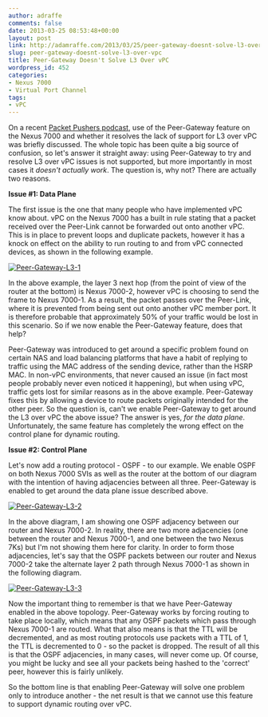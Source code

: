 ```yaml
---
author: adraffe
comments: false
date: 2013-03-25 08:53:48+00:00
layout: post
link: http://adamraffe.com/2013/03/25/peer-gateway-doesnt-solve-l3-over-vpc/
slug: peer-gateway-doesnt-solve-l3-over-vpc
title: Peer-Gateway Doesn't Solve L3 Over vPC
wordpress_id: 452
categories:
- Nexus 7000
- Virtual Port Channel
tags:
- vPC
---
```


On a recent [Packet Pushers podcast](http://packetpushers.net/show-141-the-pace-of-change-is-picking-up-nfd5-discussion/), use of the Peer-Gateway feature on the Nexus 7000 and whether it resolves the lack of support for L3 over vPC was briefly discussed. The whole topic has been quite a big source of confusion, so let's answer it straight away: using Peer-Gateway to try and resolve L3 over vPC issues is not supported, but more importantly in most cases it _doesn't actually work_. The question is, why not? There are actually two reasons.<!-- more -->

**Issue #1: Data Plane**

The first issue is the one that many people who have implemented vPC know about. vPC on the Nexus 7000 has a built in rule stating that a packet received over the Peer-Link cannot be forwarded out onto another vPC. This is in place to prevent loops and duplicate packets, however it has a knock on effect on the ability to run routing to and from vPC connected devices, as shown in the following example.

[![Peer-Gateway-L3-1](http://adamraffe.files.wordpress.com/2013/03/peer-gateway-l3-1.png?w=550)](http://adamraffe.files.wordpress.com/2013/03/peer-gateway-l3-1.png)

In the above example, the layer 3 next hop (from the point of view of the router at the bottom) is Nexus 7000-2, however vPC is choosing to send the frame to Nexus 7000-1. As a result, the packet passes over the Peer-Link, where it is prevented from being sent out onto another vPC member port. It is therefore probable that approximately 50% of your traffic would be lost in this scenario. So if we now enable the Peer-Gateway feature, does that help?

Peer-Gateway was introduced to get around a specific problem found on certain NAS and load balancing platforms that have a habit of replying to traffic using the MAC address of the sending device, rather than the HSRP MAC. In non-vPC environments, that never caused an issue (in fact most people probably never even noticed it happening), but when using vPC, traffic gets lost for similar reasons as in the above example. Peer-Gateway fixes this by allowing a device to route packets originally intended for the other peer. So the question is, can't we enable Peer-Gateway to get around the L3 over vPC the above issue? The answer is yes, _for the data plane_. Unfortunately, the same feature has completely the wrong effect on the control plane for dynamic routing.

**Issue #2: Control Plane**

Let's now add a routing protocol - OSPF - to our example. We enable OSPF on both Nexus 7000 SVIs as well as the router at the bottom of our diagram with the intention of having adjacencies between all three. Peer-Gateway is enabled to get around the data plane issue described above.

[![Peer-Gateway-L3-2](http://adamraffe.files.wordpress.com/2013/03/peer-gateway-l3-2.png?w=550)](http://adamraffe.files.wordpress.com/2013/03/peer-gateway-l3-2.png)

In the above diagram, I am showing one OSPF adjacency between our router and Nexus 7000-2. In reality, there are two more adjacencies (one between the router and Nexus 7000-1, and one between the two Nexus 7Ks) but I'm not showing them here for clarity. In order to form those adjacencies, let's say that the OSPF packets between our router and Nexus 7000-2 take the alternate layer 2 path through Nexus 7000-1 as shown in the following diagram.

[![Peer-Gateway-L3-3](http://adamraffe.files.wordpress.com/2013/03/peer-gateway-l3-3.png?w=550)](http://adamraffe.files.wordpress.com/2013/03/peer-gateway-l3-3.png)

Now the important thing to remember is that we have Peer-Gateway enabled in the above topology. Peer-Gateway works by forcing routing to take place locally, which means that any OSPF packets which pass through Nexus 7000-1 are routed. What that also means is that the TTL will be decremented, and as most routing protocols use packets with a TTL of 1, the TTL is decremented to 0 - so the packet is dropped. The result of all this is that the OSPF adjacencies, in many cases, will never come up. Of course, you might be lucky and see all your packets being hashed to the 'correct' peer, however this is fairly unlikely.

So the bottom line is that enabling Peer-Gateway will solve one problem only to introduce another - the net result is that we cannot use this feature to support dynamic routing over vPC.

